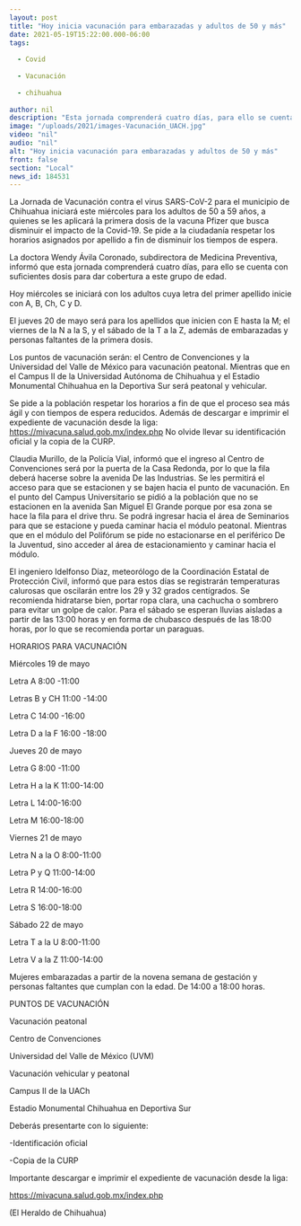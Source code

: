 ```yaml
---
layout: post
title: "Hoy inicia vacunación para embarazadas y adultos de 50 y más"
date: 2021-05-19T15:22:00.000-06:00
tags:
  
  - Covid
  
  - Vacunación
  
  - chihuahua
  
author: nil
description: "Esta jornada comprenderá cuatro días, para ello se cuenta con suficientes dosis para dar cobertura a este grupo de edad"
image: "/uploads/2021/images-Vacunación_UACH.jpg"
video: "nil"
audio: "nil"
alt: "Hoy inicia vacunación para embarazadas y adultos de 50 y más"
front: false
section: "Local"
news_id: 184531
---
```


La Jornada de Vacunación contra el virus SARS-CoV-2 para el municipio de Chihuahua iniciará este miércoles para los adultos de 50 a 59 años, a quienes se les aplicará la primera dosis de la vacuna Pfizer que busca disminuir el impacto de la Covid-19. Se pide a la ciudadanía respetar los horarios asignados por apellido a fin de disminuir los tiempos de espera.

La doctora Wendy Ávila Coronado, subdirectora de Medicina Preventiva, informó que esta jornada comprenderá cuatro días, para ello se cuenta con suficientes dosis para dar cobertura a este grupo de edad.

Hoy miércoles se iniciará con los adultos cuya letra del primer apellido inicie con A, B, Ch, C y D.

El jueves 20 de mayo será para los apellidos que inicien con E hasta la M; el viernes de la N a la S, y el sábado de la T a la Z, además de embarazadas y personas faltantes de la primera dosis.

Los puntos de vacunación serán: el Centro de Convenciones y la Universidad del Valle de México para vacunación peatonal. Mientras que en el Campus II de la Universidad Autónoma de Chihuahua y el Estadio Monumental Chihuahua en la Deportiva Sur será peatonal y vehicular.

Se pide a la población respetar los horarios a fin de que el proceso sea más ágil y con tiempos de espera reducidos. Además de descargar e imprimir el expediente de vacunación desde la liga: https://mivacuna.salud.gob.mx/index.php No olvide llevar su identificación oficial y la copia de la CURP.

Claudia Murillo, de la Policía Vial, informó que el ingreso al Centro de Convenciones será por la puerta de la Casa Redonda, por lo que la fila deberá hacerse sobre la avenida De las Industrias. Se les permitirá el acceso para que se estacionen y se bajen hacia el punto de vacunación. En el punto del Campus Universitario se pidió a la población que no se estacionen en la avenida San Miguel El Grande porque por esa zona se hace la fila para el drive thru. Se podrá ingresar hacia el área de Seminarios para que se estacione y pueda caminar hacia el módulo peatonal. Mientras que en el módulo del Polifórum se pide no estacionarse en el periférico De la Juventud, sino acceder al área de estacionamiento y caminar hacia el módulo.

El ingeniero Idelfonso Díaz, meteorólogo de la Coordinación Estatal de Protección Civil, informó que para estos días se registrarán temperaturas calurosas que oscilarán entre los 29 y 32 grados centígrados. Se recomienda hidratarse bien, portar ropa clara, una cachucha o sombrero para evitar un golpe de calor. Para el sábado se esperan lluvias aisladas a partir de las 13:00 horas y en forma de chubasco después de las 18:00 horas, por lo que se recomienda portar un paraguas.

HORARIOS PARA VACUNACIÓN

Miércoles 19 de mayo

Letra A 8:00 -11:00

Letras B y CH 11:00 -14:00

Letra C 14:00 -16:00

Letra D a la F 16:00 -18:00

Jueves 20 de mayo

Letra G 8:00 -11:00

Letra H a la K 11:00-14:00

Letra L 14:00-16:00

Letra M 16:00-18:00

Viernes 21 de mayo

Letra N a la O 8:00-11:00

Letra P y Q 11:00-14:00

Letra R 14:00-16:00

Letra S 16:00-18:00

Sábado 22 de mayo

Letra T a la U 8:00-11:00

Letra V a la Z 11:00-14:00

Mujeres embarazadas a partir de la novena semana de gestación y personas faltantes que cumplan con la edad. De 14:00 a 18:00 horas.

PUNTOS DE VACUNACIÓN

Vacunación peatonal

Centro de Convenciones

Universidad del Valle de México (UVM)

Vacunación vehicular y peatonal

Campus II de la UACh

Estadio Monumental Chihuahua en Deportiva Sur

Deberás presentarte con lo siguiente:

-Identificación oficial

-Copia de la CURP

Importante descargar e imprimir el expediente de vacunación desde la liga:

https://mivacuna.salud.gob.mx/index.php

(El Heraldo de Chihuahua)